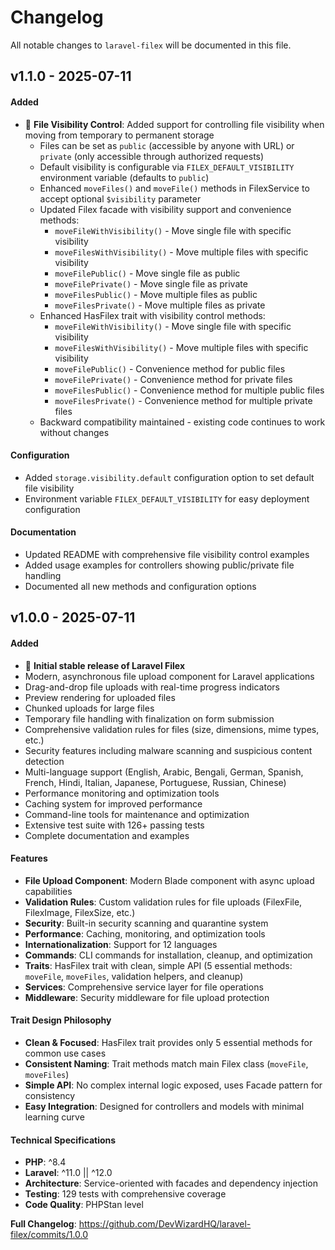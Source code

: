 # Changelog

All notable changes to `laravel-filex` will be documented in this file.

## v1.1.0 - 2025-07-11

#### Added

-   🔐 **File Visibility Control**: Added support for controlling file visibility when moving from temporary to permanent storage
    -   Files can be set as `public` (accessible by anyone with URL) or `private` (only accessible through authorized requests)
    -   Default visibility is configurable via `FILEX_DEFAULT_VISIBILITY` environment variable (defaults to `public`)
    -   Enhanced `moveFiles()` and `moveFile()` methods in FilexService to accept optional `$visibility` parameter
    -   Updated Filex facade with visibility support and convenience methods:
        -   `moveFileWithVisibility()` - Move single file with specific visibility
        -   `moveFilesWithVisibility()` - Move multiple files with specific visibility
        -   `moveFilePublic()` - Move single file as public
        -   `moveFilePrivate()` - Move single file as private
        -   `moveFilesPublic()` - Move multiple files as public
        -   `moveFilesPrivate()` - Move multiple files as private
    -   Enhanced HasFilex trait with visibility control methods:
        -   `moveFileWithVisibility()` - Move single file with specific visibility
        -   `moveFilesWithVisibility()` - Move multiple files with specific visibility
        -   `moveFilePublic()` - Convenience method for public files
        -   `moveFilePrivate()` - Convenience method for private files
        -   `moveFilesPublic()` - Convenience method for multiple public files
        -   `moveFilesPrivate()` - Convenience method for multiple private files
    -   Backward compatibility maintained - existing code continues to work without changes

#### Configuration

-   Added `storage.visibility.default` configuration option to set default file visibility
-   Environment variable `FILEX_DEFAULT_VISIBILITY` for easy deployment configuration

#### Documentation

-   Updated README with comprehensive file visibility control examples
-   Added usage examples for controllers showing public/private file handling
-   Documented all new methods and configuration options

## v1.0.0 - 2025-07-11

#### Added

-   🎉 **Initial stable release of Laravel Filex**
-   Modern, asynchronous file upload component for Laravel applications
-   Drag-and-drop file uploads with real-time progress indicators
-   Preview rendering for uploaded files
-   Chunked uploads for large files
-   Temporary file handling with finalization on form submission
-   Comprehensive validation rules for files (size, dimensions, mime types, etc.)
-   Security features including malware scanning and suspicious content detection
-   Multi-language support (English, Arabic, Bengali, German, Spanish, French, Hindi, Italian, Japanese, Portuguese, Russian, Chinese)
-   Performance monitoring and optimization tools
-   Caching system for improved performance
-   Command-line tools for maintenance and optimization
-   Extensive test suite with 126+ passing tests
-   Complete documentation and examples

#### Features

-   **File Upload Component**: Modern Blade component with async upload capabilities
-   **Validation Rules**: Custom validation rules for file uploads (FilexFile, FilexImage, FilexSize, etc.)
-   **Security**: Built-in security scanning and quarantine system
-   **Performance**: Caching, monitoring, and optimization tools
-   **Internationalization**: Support for 12 languages
-   **Commands**: CLI commands for installation, cleanup, and optimization
-   **Traits**: HasFilex trait with clean, simple API (5 essential methods: `moveFile`, `moveFiles`, validation helpers, and cleanup)
-   **Services**: Comprehensive service layer for file operations
-   **Middleware**: Security middleware for file upload protection

#### Trait Design Philosophy

-   **Clean & Focused**: HasFilex trait provides only 5 essential methods for common use cases
-   **Consistent Naming**: Trait methods match main Filex class (`moveFile`, `moveFiles`)
-   **Simple API**: No complex internal logic exposed, uses Facade pattern for consistency
-   **Easy Integration**: Designed for controllers and models with minimal learning curve

#### Technical Specifications

-   **PHP**: ^8.4
-   **Laravel**: ^11.0 || ^12.0
-   **Architecture**: Service-oriented with facades and dependency injection
-   **Testing**: 129 tests with comprehensive coverage
-   **Code Quality**: PHPStan level

**Full Changelog**: https://github.com/DevWizardHQ/laravel-filex/commits/1.0.0
